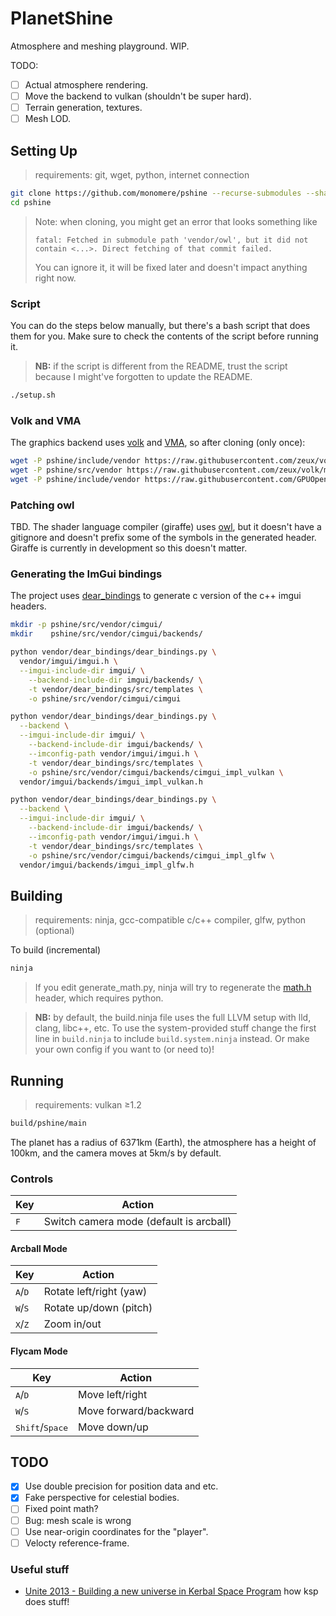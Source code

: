 # PlanetShine

Atmosphere and meshing playground. WIP.

TODO:

- [ ] Actual atmosphere rendering.
- [ ] Move the backend to vulkan (shouldn't be super hard).
- [ ] Terrain generation, textures.
- [ ] Mesh LOD.

## Setting Up

> requirements: git, wget, python, internet connection

```bash
git clone https://github.com/monomere/pshine --recurse-submodules --shallow-submodules
cd pshine
```

> Note: when cloning, you might get an error that looks something like
>
> `fatal: Fetched in submodule path 'vendor/owl', but it did not contain <...>. Direct fetching of that commit failed.`
>
> You can ignore it, it will be fixed later and doesn't impact anything right now.

### Script

You can do the steps below manually, but there's a bash script that does them for you.
Make sure to check the contents of the script before running it.

> **NB:** if the script is different from the README, trust the script because I might've
> forgotten to update the README.

```bash
./setup.sh
```

### Volk and VMA

The graphics backend uses [volk](https://github.com/zeux/volk) and
[VMA](https://github.com/GPUOpen-LibrariesAndSDKs/VulkanMemoryAllocator),
so after cloning (only once):

```bash
wget -P pshine/include/vendor https://raw.githubusercontent.com/zeux/volk/master/volk.h
wget -P pshine/src/vendor https://raw.githubusercontent.com/zeux/volk/master/volk.c
wget -P pshine/include/vendor https://raw.githubusercontent.com/GPUOpen-LibrariesAndSDKs/VulkanMemoryAllocator/master/include/vk_mem_alloc.h
```

### Patching owl

TBD. The shader language compiler (giraffe) uses [owl](https://github.com/ianh/owl), but it doesn't have a gitignore and
doesn't prefix some of the symbols in the generated header. Giraffe is currently in development so this doesn't matter.

### Generating the ImGui bindings

The project uses [dear_bindings](https://github.com/dearimgui/dear_bindings) to generate c version of the c++ imgui headers.

```bash
mkdir -p pshine/src/vendor/cimgui/
mkdir    pshine/src/vendor/cimgui/backends/

python vendor/dear_bindings/dear_bindings.py \
  vendor/imgui/imgui.h \
  --imgui-include-dir imgui/ \
	--backend-include-dir imgui/backends/ \
	-t vendor/dear_bindings/src/templates \
	-o pshine/src/vendor/cimgui/cimgui

python vendor/dear_bindings/dear_bindings.py \
  --backend \
  --imgui-include-dir imgui/ \
	--backend-include-dir imgui/backends/ \
	--imconfig-path vendor/imgui/imgui.h \
	-t vendor/dear_bindings/src/templates \
	-o pshine/src/vendor/cimgui/backends/cimgui_impl_vulkan \
  vendor/imgui/backends/imgui_impl_vulkan.h

python vendor/dear_bindings/dear_bindings.py \
  --backend \
  --imgui-include-dir imgui/ \
	--backend-include-dir imgui/backends/ \
	--imconfig-path vendor/imgui/imgui.h \
	-t vendor/dear_bindings/src/templates \
	-o pshine/src/vendor/cimgui/backends/cimgui_impl_glfw \
  vendor/imgui/backends/imgui_impl_glfw.h
```

## Building

> requirements: ninja, gcc-compatible c/c++ compiler, glfw, python (optional)

To build (incremental)
```bash
ninja
```

> If you edit generate_math.py, ninja will try to regenerate the
> [math.h](/pshine/src/pshine/math.h) header, which requires python.

> **NB:** by default, the build.ninja file uses the full LLVM setup
> with lld, clang, libc++, etc. To use the system-provided stuff
> change the first line in `build.ninja` to include `build.system.ninja`
> instead. Or make your own config if you want to (or need to)!

## Running

> requirements: vulkan ≥1.2

```bash
build/pshine/main
```

The planet has a radius of 6371km (Earth), the atmosphere has a height of 100km, and the camera moves at 5km/s by default.

### Controls

Key|Action
---|---
<kbd>F</kbd> | Switch camera mode (default is arcball)

#### Arcball Mode

Key|Action
---|---
<kbd>A</kbd>/<kbd>D</kbd> | Rotate left/right (yaw)
<kbd>W</kbd>/<kbd>S</kbd> | Rotate up/down (pitch)
<kbd>X</kbd>/<kbd>Z</kbd> | Zoom in/out

#### Flycam Mode
Key|Action
---|---
<kbd>A</kbd>/<kbd>D</kbd> | Move left/right
<kbd>W</kbd>/<kbd>S</kbd> | Move forward/backward
<kbd>Shift</kbd>/<kbd>Space</kbd> | Move down/up

## TODO

- [x] Use double precision for position data and etc.
- [x] Fake perspective for celestial bodies.
- [ ] Fixed point math?
- [ ] Bug: mesh scale is wrong
- [ ] Use near-origin coordinates for the "player".
- [ ] Velocty reference-frame.

### Useful stuff

- [Unite 2013 - Building a new universe in Kerbal Space Program](https://www.youtube.com/watch?v=mXTxQko-JH0)
  how ksp does stuff!
